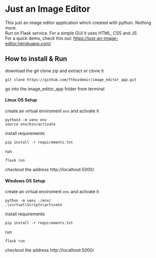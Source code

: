 # Just an Image Editor

This just an image editor application which created with python. Nothing more.<br>
Run on Flask service. For a simple GUI it uses HTML, CSS and JS<br>
For a quick demo, check this out: https://just-an-image-editor.herokuapp.com/

## How to install & Run

download the git clone zip and extract or clone it

```
git clone https://github.com/fthozdemir/image_editor_app.git
```

go into the image_editor_app folder from terminal

#### Linux OS Setup

create an virtual enviroment `env` and activate it

```
python3 -m venv env
source env/bin/activate
```

install requirements

```
pip install -r requirements.txt
```

run

```
flask run
```

checkout the address http://localhost:5000/

#### Windows OS Setup

create an virtual enviroment `env` and activate it

```
python -m venv ./env/
.\virtual\Scripts\activate
```

install requirements

```
pip install -r requirements.txt
```

run

```
flask run
```

checkout the address http://localhost:5000/
